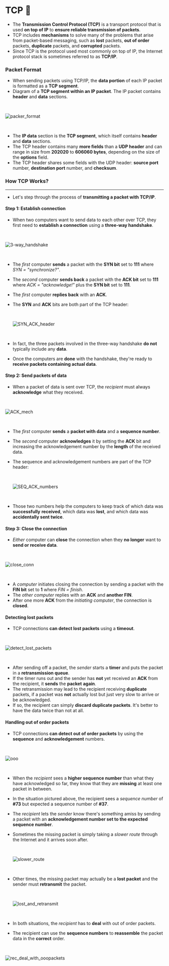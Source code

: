 # TCP :handshake:

- The **Transmission Control Protocol (TCP)** is a transport protocol that is used **on top of IP** to **ensure reliable transmission of packets**.
- TCP includes **mechanisms** to solve many of the problems that arise from packet-based messaging, such as **lost** packets, **out of order** packets, **duplicate** packets, and **corrupted** packets.
- Since TCP is the protocol used most commonly on top of IP, the Internet protocol stack is sometimes referred to as **TCP/IP**.

### Packet Format

- When sending packets using TCP/IP, the **data portion** of each IP packet is formatted as a **TCP segment**.
- Diagram of a **TCP segment within an IP packet**. The IP packet contains **header** and **data** sections.
<br/>

![packer_format](https://github.com/alwaysiamkk/Internship/blob/main/Overview%20Sessions/9%20-%20Various%20Concepts/tcp1%20-%20packet%20format.svg)

<br/>

- The **IP data** section is the **TCP segment**, which itself contains **header** and **data** sections.
- The TCP header contains many **more fields** than a **UDP header** and can range in size from **202020** to **606060 bytes**, depending on the size of the **options** field.
- The TCP header shares some fields with the UDP header: **source port** number, **destination port** number, and **checksum**.

### How TCP Works?
---

- Let's step through the process of **transmitting a packet with TCP/IP**.

#### Step 1: Establish connection

- When two computers want to send data to each other over TCP, they first need to **establish a connection** using a **three-way handshake**.

<br/>

![3-way_handshake](https://github.com/alwaysiamkk/Internship/blob/main/Overview%20Sessions/9%20-%20Various%20Concepts/tcp2%20-%20tcp%20work.svg)

<br/>

- The *first* computer **sends** a packet with the **SYN bit** set to **111** where *SYN = "synchronize?"*.
- The *second* computer **sends back** a packet with the **ACK bit** set to **111** where *ACK = "acknowledge!"* plus the **SYN bit** set to **111**.
- The *first* computer **replies back** with an **ACK**.
- The **SYN** and **ACK** bits are both part of the TCP header:
  
  <br/>
  
  ![SYN_ACK_header](https://github.com/alwaysiamkk/Internship/blob/main/Overview%20Sessions/9%20-%20Various%20Concepts/tcp3%20-%20syn%20%26%20ack%20bits.svg)
  
  <br/>
  
- In fact, the three packets involved in the three-way handshake **do not** typically include any **data**.
- Once the computers are **done** with the handshake, they're ready to **receive packets containing actual data**.

#### Step 2: Send packets of data

- When a packet of data is sent over TCP, the *recipient* must always **acknowledge** what they received.

<br/>

![ACK_mech](https://github.com/alwaysiamkk/Internship/blob/main/Overview%20Sessions/9%20-%20Various%20Concepts/tcp4%20-%20send%20packets.svg)

<br/>

- The *first* computer **sends** a **packet with data** and a **sequence number**.
- The *second* computer **acknowledges** it by setting the **ACK** bit and increasing the acknowledgement number by the **length** of the received data.
- The sequence and acknowledgement numbers are part of the TCP header:
  
  <br/>
  
  ![SEQ_ACK_numbers](https://github.com/alwaysiamkk/Internship/blob/main/Overview%20Sessions/9%20-%20Various%20Concepts/tcp5%20-%2032bit%20seq%20%26%20ack.svg)
  
  <br/>
  
- Those two numbers help the computers to keep track of which data was **successfully** **received**, which data was **lost**, and which data was **accidentally sent twice**.

#### Step 3: Close the connection

- *Either* computer can **close** the connection when they **no longer** want to **send or receive data**.

<br/>

![close_conn](https://github.com/alwaysiamkk/Internship/blob/main/Overview%20Sessions/9%20-%20Various%20Concepts/tcp6%20-%20close%20conn.svg)

<br/>

- A *computer* initiates closing the connection by sending a packet with the **FIN bit** set to **1** where *FIN = finish*.
- The *other computer* replies with an **ACK** and **another FIN**.
- After one more **ACK** from the *initiating computer*, the connection is **closed**.

#### Detecting lost packets

- TCP connections **can detect lost packets** using a **timeout**.

<br/>

![detect_lost_packets](https://github.com/alwaysiamkk/Internship/blob/main/Overview%20Sessions/9%20-%20Various%20Concepts/tcp7%20-%20detect%20lost%20packets.svg)

<br/>

- After sending off a packet, the *sender* starts a **timer** and puts the packet in a **retransmission queue**.
- If the timer runs out and the sender has **not** yet received an **ACK** from the recipient, it **sends** the **packet** **again**.
- The retransmission may lead to the recipient receiving **duplicate** packets, if a packet was **not** actually lost but just very slow to arrive or be acknowledged.
- If so, the recipient can simply **discard duplicate packets**. It's better to have the data twice than not at all.

#### Handling out of order packets

- TCP connections **can detect out of order packets** by using the **sequence** and **acknowledgement** numbers.

<br/>

![ooo](https://github.com/alwaysiamkk/Internship/blob/main/Overview%20Sessions/9%20-%20Various%20Concepts/tcp8%20-%20out%20of%20order%20packets.svg)

<br/>

- When the *recipient* sees a **higher sequence number** than what they have acknowledged so far, they know that they are **missing** at least one packet in between.
- In the situation pictured above, the recipient sees a *sequence number* of **#73** but expected a sequence number of **#37**.
- The *recipient* lets the *sender* know there's something amiss by sending a packet with an **acknowledgement number set to the expected sequence number**.
- Sometimes the missing packet is simply taking a *slower route* through the Internet and it arrives soon after.
  
  <br/>
  
  ![slower_route](https://github.com/alwaysiamkk/Internship/blob/main/Overview%20Sessions/9%20-%20Various%20Concepts/tcp9%20-%20miss1.svg)
  
  <br/>
  
- Other times, the missing packet may actually be a **lost packet** and the sender must **retransmit** the packet.
  
  <br/>
  
  ![lost_and_retransmit](https://github.com/alwaysiamkk/Internship/blob/main/Overview%20Sessions/9%20-%20Various%20Concepts/tcp10%20-%20miss2.svg)
  
  <br/>
  
- In both situations, the *recipient* has to **deal** with out of order packets.
- The recipient can use the **sequence numbers** to **reassemble** the packet data in the **correct** order.

<br/>

![rec_deal_with_ooopackets](https://github.com/alwaysiamkk/Internship/blob/main/Overview%20Sessions/9%20-%20Various%20Concepts/tcp11%20-%20reassemble.svg)
